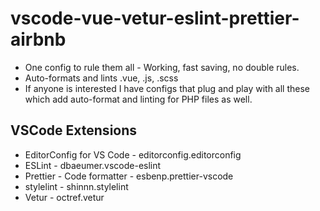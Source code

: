 # vscode-vue-vetur-eslint-prettier-airbnb
* One config to rule them all - Working, fast saving, no double rules.
* Auto-formats and lints .vue, .js, .scss
* If anyone is interested I have configs that plug and play with all these which add auto-format and linting for PHP files as well.

## VSCode Extensions
* EditorConfig for VS Code - editorconfig.editorconfig
* ESLint - dbaeumer.vscode-eslint
* Prettier - Code formatter - esbenp.prettier-vscode
* stylelint - shinnn.stylelint
* Vetur - octref.vetur
